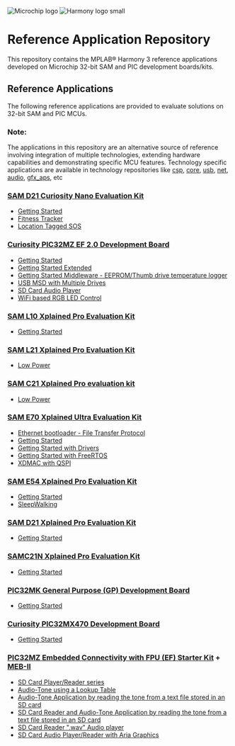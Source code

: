 
![Microchip logo](https://raw.githubusercontent.com/wiki/Microchip-MPLAB-Harmony/Microchip-MPLAB-Harmony.github.io/images/microchip_logo.png)
![Harmony logo small](https://raw.githubusercontent.com/wiki/Microchip-MPLAB-Harmony/Microchip-MPLAB-Harmony.github.io/images/microchip_mplab_harmony_logo_small.png)
# Reference Application Repository

This repository contains the MPLAB® Harmony 3 reference applications developed on Microchip 32-bit SAM and PIC development boards/kits.   

## Reference Applications

The following reference applications are provided to evaluate solutions on 32-bit SAM and PIC MCUs. 

### **Note:** 
The applications in this repository are an alternative source of reference involving integration of multiple technologies, extending hardware capabilities and demonstrating specific MCU features. 
Technology specific applications are available in technology repositories like [csp](https://github.com/Microchip-MPLAB-Harmony/csp), [core](https://github.com/Microchip-MPLAB-Harmony/core), [usb](https://github.com/Microchip-MPLAB-Harmony/usb), [net](https://github.com/Microchip-MPLAB-Harmony/net), [audio](https://github.com/Microchip-MPLAB-Harmony/audio), [gfx_aps](https://github.com/Microchip-MPLAB-Harmony/gfx_apps), etc

### [SAM D21 Curiosity Nano Evaluation Kit](https://www.microchip.com/Developmenttools/ProductDetails/DM320119)
* [Getting Started](../apps/sam_d21_cnano/getting_started/docs/readme.md)
* [Fitness Tracker](../apps/sam_d21_cnano/fitness_tracker/docs/readme.md)
* [Location Tagged SOS](../apps/sam_d21_cnano/location_sos/docs/readme.md)

### [Curiosity PIC32MZ EF 2.0 Development Board](https://www.microchip.com/Developmenttools/ProductDetails/DM320209)
* [Getting Started](../apps/pic32mz_ef_curiosity_v2/getting_started/docs/readme.md)
* [Getting Started Extended](../apps/pic32mz_ef_curiosity_v2/getting_started_ext/docs/readme.md)
* [Getting Started Middleware - EEPROM/Thumb drive temperature logger](../apps/pic32mz_ef_curiosity_v2/getting_started_middleware/docs/readme.md)
* [USB MSD with Multiple Drives](../apps/pic32mz_ef_curiosity_v2/msd_multiple_luns/docs/readme.md)
* [SD Card Audio Player](../apps/pic32mz_ef_curiosity_v2/sdcard_player/docs/readme.md)
* [WiFi based RGB LED Control](../apps/pic32mz_ef_curiosity_v2/wifi_rgb_easy_configuration/docs/readme.md)

### [SAM L10 Xplained Pro Evaluation Kit](https://www.microchip.com/Developmenttools/ProductDetails/DM320204)
* [Getting Started](../apps/sam_l10_xpro/getting_started/docs/readme.md)

### [SAM L21 Xplained Pro Evaluation Kit](https://www.microchip.com/developmenttools/ProductDetails/atsaml21-xpro-b)
* [Low Power](../apps/sam_l21_xpro/low_power/docs/readme.md)

### [SAM C21 Xplained Pro evaluation kit](https://www.microchip.com/developmenttools/ProductDetails/atsamc21-xpro)
* [Low Power](../apps/sam_c21_xpro/low_power/docs/readme.md)

### [SAM E70 Xplained Ultra Evaluation Kit](https://www.microchip.com/Developmenttools/ProductDetails/DM320113)
* [Ethernet bootloader - File Transfer Protocol](../apps/sam_e70_xult/ftp_bootloader/docs/readme.md)
* [Getting Started](../apps/sam_e70_xult/getting_started/docs/readme.md)
* [Getting Started with Drivers](../apps/sam_e70_xult/getting_started_drv/docs/readme.md)
* [Getting Started with FreeRTOS](../apps/sam_e70_xult/getting_started_freertos/docs/readme.md)
* [XDMAC with QSPI](../apps/sam_e70_xult/qspi_xdmac_read_write/docs/readme.md)

### [SAM E54 Xplained Pro Evaluation Kit](https://www.microchip.com/DevelopmentTools/ProductDetails/ATSAME54-XPRO)
* [Getting Started](../apps/sam_e54_xpro/getting_started/docs/readme.md)
* [SleepWalking](../apps/sam_e54_xpro/sleepwalking/docs/readme.md)

### [SAM D21 Xplained Pro Evaluation Kit](https://www.microchip.com/developmenttools/ProductDetails/atsamd21-xpro)
* [Getting Started](../apps/sam_d21_xpro/getting_started/docs/readme.md)

### [SAMC21N Xplained Pro Evaluation Kit](https://www.microchip.com/developmenttools/ProductDetails/atsamc21n-xpro)
* [Getting Started](../apps/sam_c21n_xpro/getting_started/docs/readme.md)

### [PIC32MK General Purpose (GP) Development Board](https://www.microchip.com/DevelopmentTools/ProductDetails/DM320106)
* [Getting Started](../apps/pic32mk_gp_db/getting_started/docs/readme.md)

### [Curiosity PIC32MX470 Development Board](https://www.microchip.com/DevelopmentTools/ProductDetails/DM320103)
* [Getting Started](../apps/pic32mx470_curiosity/getting_started/docs/readme.md)

### [PIC32MZ Embedded Connectivity with FPU (EF) Starter Kit](https://www.microchip.com/Developmenttools/ProductDetails/DM320007) + [MEB-II](https://www.microchip.com/DevelopmentTools/ProductDetails/DM320005-5)
* [SD Card Player/Reader series](../apps/pic32mz_ef_sk+meb2/audio_player/docs/readme.md)
* [Audio-Tone using a Lookup Table](../apps/pic32mz_ef_sk+meb2/audio_player/audio_player_lab1/docs/readme.md)
* [Audio-Tone Application by reading the tone from a text file stored in an SD card](../apps/pic32mz_ef_sk+meb2/audio_player/audio_player_lab2/docs/readme.md)
* [SD Card Reader and Audio-Tone Application by reading the tone from a text file stored in an SD card](../apps/pic32mz_ef_sk+meb2/audio_player/audio_player_lab3/docs/readme.md)
* [SD Card Reader ".wav" Audio player](../apps/pic32mz_ef_sk+meb2/audio_player/audio_player_lab4/docs/readme.md)
* [SD Card Audio Player/Reader with Aria Graphics](../apps/pic32mz_ef_sk+meb2/audio_player/audio_player_lab5/docs/readme.md)

